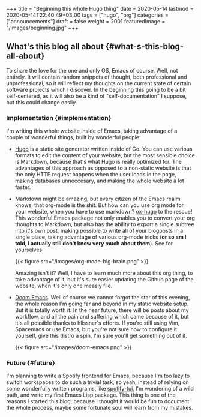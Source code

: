 +++
title = "Beginning this whole Hugo thing"
date = 2020-05-14
lastmod = 2020-05-14T22:40:49+03:00
tags = ["hugo", "org"]
categories = ["announcements"]
draft = false
weight = 2001
featuredImage = "/images/beginning.jpg"
+++

## What's this blog all about {#what-s-this-blog-all-about}

To share the love for the one and only OS, Emacs of course. Well, not entirely.
It will contain random snippets of thought, both professional and
unprofessional, so it will reflect my thoughts on the current state of certain
software projects which I discover. In the beginning this going to be a bit
self-centered, as it will also be a kind of "self-documentation" I suppose, but
this could change easily.


### Implementation {#implementation}

I'm writing this whole website inside of Emacs, taking advantage of a couple
of wonderful things, built by wonderful people:

-   [Hugo](https://gohugo.io) is a static site generator written inside of Go. You can use various
    formats to edit the content of your website, but the most sensible choice is
    Markdown, because that's what Hugo is really optimized for. The advantages of
    this approach as opposed to a non-static website is that the only HTTP request
    happens when the user loads in the page, making databases unneccesary, and
    making the whole website a lot faster.
-   Markdown might be amazing, but every citizen of the Emacs realm knows, that
    org-mode is the shit. But how can you use org mode
    for your website, when you have to use markdown? [ox-hugo](https://ox-hugo.scripter.co) to the rescue! This
    wonderful Emacs package not only enables you to convert your org thoughts to
    Markdown, but also has the ability to export a single subtree into it's own
    post, making possible to write all of your blogposts in a single place, taking
    advantage of various org-mode tricks (**or so am I told, I actually still don't
    know very much about them**). See for yourselves:

    {{< figure src="/images/org-mode-big-brain.png" >}}

    Amazing isn't it? Well, I have to learn much more about this org thing, to
    take advantage of it, but it's sure easier updating the Github page
    of the website, when it's only one measly file.
-   [Doom Emacs](https://github.com/hlissner/doom-emacs). Well of course we cannot forgot the star of this evening, the
    whole reason I'm going far and beyond in my static website setup. But it is
    totally worth it. In the near future, there will be posts about my workflow,
    and all the pain and suffering which came because of it, but it's all possible
    thanks to hlissner's efforts. If you're still using Vim, Spacemacs or use
    Emacs, but you're not sure how to configure it yourself, give this distro a
    spin, I'm sure you'll get something out of it.

    {{< figure src="/images/doom-emacs.png" >}}


### Future {#future}

I'm planning to write a Spotify frontend for Emacs, because I'm too lazy to
switch workspaces to do such a trivial task, so yeah, instead of relying on some
wonderfully written programs, like [spotify-tui](https://github.com/Rigelutte/spotify-tui), I'm wondering of a wild path,
and write my first Emacs Lisp package. This thing is one of the reasons I
started this blog, because I thought it would be fun to document the whole
process, maybe some fortunate soul will learn from my mistakes.
